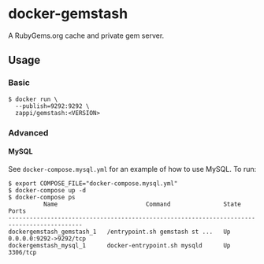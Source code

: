 # docker-gemstash

A RubyGems.org cache and private gem server.

## Usage

### Basic

```
$ docker run \
  --publish=9292:9292 \
  zappi/gemstash:<VERSION>
```

### Advanced

#### MySQL

See `docker-compose.mysql.yml` for an example of how to use MySQL. To run:

```
$ export COMPOSE_FILE="docker-compose.mysql.yml"
$ docker-compose up -d
$ docker-compose ps
          Name                         Command               State           Ports
-------------------------------------------------------------------------------------------
dockergemstash_gemstash_1   /entrypoint.sh gemstash st ...   Up      0.0.0.0:9292->9292/tcp
dockergemstash_mysql_1      docker-entrypoint.sh mysqld      Up      3306/tcp
```
